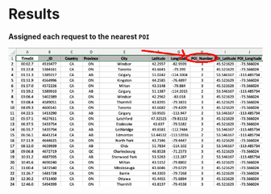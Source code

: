 # Results

**Assigned each request to the nearest `POI`**

![Alt text](https://github.com/safayet08/eqWorks-internship-assignment/blob/main/Results/Label/Labelling.png?raw=true "Title")
